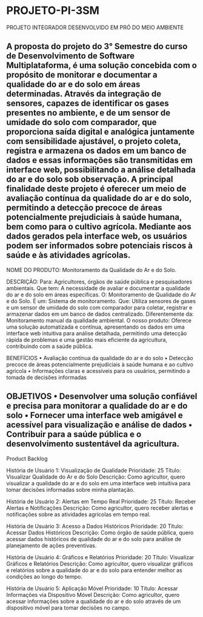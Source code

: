 # PROJETO-PI-3SM
PROJETO INTEGRADOR DESENVOLVIDO EM PRÓ DO MEIO AMBIENTE

A proposta do projeto do 3° Semestre do curso de Desenvolvimento de Software Multiplataforma, é uma solução concebida com o propósito de monitorar e documentar a qualidade do ar e do solo em áreas determinadas. Através da integração de sensores, capazes de identificar os gases presentes no ambiente, e de um sensor de umidade do solo com comparador, que proporciona saída digital e analógica juntamente com sensibilidade ajustável, o projeto coleta, registra e armazena os dados em um banco de dados e essas informações são transmitidas em interface web, possibilitando a análise detalhada do ar e do solo sob observação.
A principal finalidade deste projeto é oferecer um meio de avaliação contínua da qualidade do ar e do solo, permitindo a detecção precoce de áreas potencialmente prejudiciais à saúde humana, bem como para o cultivo agrícola.
Mediante aos dados gerados pela interface web, os usuários podem ser informados sobre potenciais riscos à saúde e às atividades agrícolas.
----------------------------------------------------------------------------------------------------------------------------------------------------------------------------
NOME DO PRODUTO: Monitoramento da Qualidade do Ar e do Solo.

DESCRIÇÃO: Para: Agricultores, órgãos de saúde pública e pesquisadores ambientais.
Que tem: A necessidade de avaliar e documentar a qualidade do ar e do solo em áreas específicas.
O: Monitoramento de Qualidade do Ar e do Solo.
É um: Sistema de monitoramento.
Que: Utiliza sensores de gases e um sensor de umidade do solo com comparador para coletar, registrar e armazenar dados em um banco de dados centralizado.
Diferentemente da: Monitoramento manual da qualidade ambiental.
O nosso produto: Oferece uma solução automatizada e contínua, apresentando os dados em uma interface web intuitiva para análise detalhada, permitindo uma detecção rápida de problemas e uma gestão mais eficiente da agricultura, contribuindo com a saúde pública.

BENEFÍCIOS
•	Avaliação contínua da qualidade do ar e do solo
•	Detecção precoce de áreas potencialmente prejudiciais à saúde humana e ao cultivo agrícola
•	Informações claras e acessíveis para os usuários, permitindo a tomada de decisões informadas

OBJETIVOS
•	Desenvolver uma solução confiável e precisa para monitorar a qualidade do ar e do solo
•	Fornecer uma interface web amigável e acessível para visualização e análise de dados
•	Contribuir para a saúde pública e o desenvolvimento sustentável da agricultura.
-----------------------------------------------------------------------------------------------------------------------------------------------------------------------------
Product Backlog

História de Usuário 1: Visualização de Qualidade
Prioridade: 25
Título: Visualizar Qualidade do Ar e do Solo
Descrição: Como agricultor, quero visualizar a qualidade do ar e do solo em uma interface web intuitiva para tomar decisões informadas sobre minha plantação.

História de Usuário 2: Alertas em Tempo Real
Prioridade: 25
Título: Receber Alertas e Notificações
Descrição: Como agricultor, quero receber alertas e notificações sobre as atividades agrícolas em tempo real.

História de Usuário 3: Acesso a Dados Históricos
Prioridade: 20
Título: Acessar Dados Históricos
Descrição: Como órgão de saúde pública, quero acessar dados históricos de qualidade do ar e do solo para análise de planejamento de ações preventivas.

História de Usuário 4: Gráficos e Relatórios
Prioridade: 20
Título: Visualizar Gráficos e Relatórios
Descrição: Como agricultor, quero visualizar gráficos e relatórios sobre a qualidade do ar e do solo para entender melhor as condições ao longo do tempo.

História de Usuário 5: Aplicação Móvel
Prioridade: 10
Título: Acessar Informações via Dispositivo Móvel
Descrição: Como agricultor, quero acessar informações sobre a qualidade do ar e do solo através de um dispositivo móvel para tomar decisões no campo.
